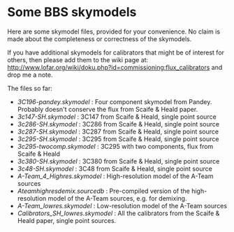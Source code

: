# Some BBS skymodels

Here are some skymodel files, provided for your convenience. No claim is made about the completeness or correctness of the skymodels.

If you have additional skymodels for calibrators that might be of interest for others, then please add them to the wiki page at: http://www.lofar.org/wiki/doku.php?id=commissioning:flux_calibrators and drop me a note.

The files so far:
* *3C196-pandey.skymodel* : Four component skymodel from Pandey. Probably doesn't conserve the flux from Scaife \& Heald paper.
* *3c147-SH.skymodel* : 3C147 from Scaife \& Heald, single point source
* *3c286-SH.skymodel* : 3C286 from Scaife \& Heald, single point source
* *3c287-SH.skymodel* : 3C287 from Scaife \& Heald, single point source
* *3c295-SH.skymodel* : 3C295 from Scaife \& Heald, single point source
* *3c295-twocomp.skymodel* : 3C295 with two components, flux from Scaife \& Heald
* *3c380-SH.skymodel* : 3C380 from Scaife \& Heald, single point source
* *3c48-SH.skymodel* : 3C48 from Scaife \& Heald, single point source
* *A-Team_4_Highres.skymodel* : High-resolution model of the A-Team sources
* *Ateamhighresdemix.sourcedb* : Pre-compiled version of the high-resolution model of the A-Team sources, e.g. for demixing.
* *A-Team_lowres.skymodel* : Low-resolution model of the A-Team sources
* *Calibrators_SH_lowres.skymodel* : All the calibrators from the Scaife \& Heald paper, single point sources.
